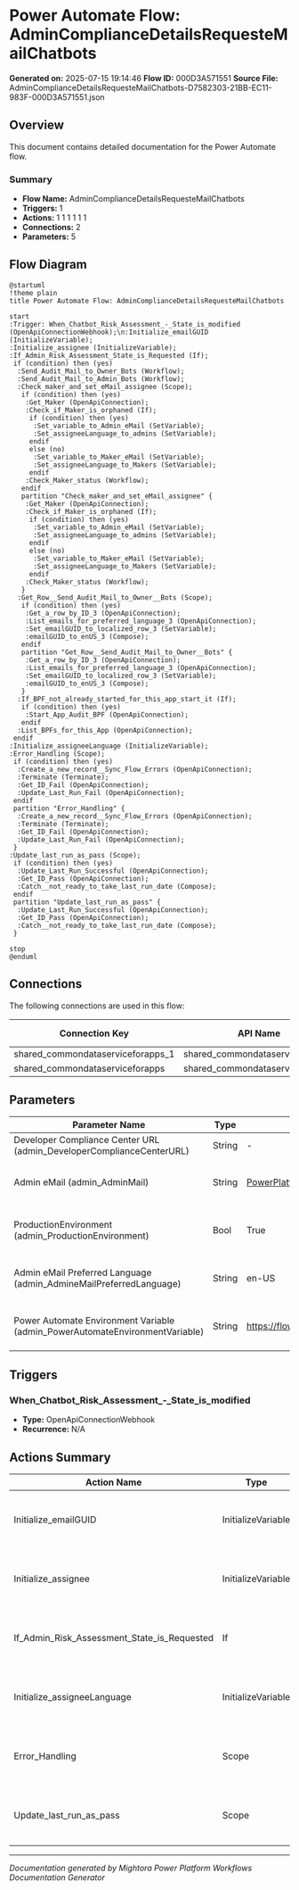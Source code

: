 ﻿# Power Automate Flow: AdminComplianceDetailsRequesteMailChatbots

**Generated on:** 2025-07-15 19:14:46
**Flow ID:** 000D3A571551
**Source File:** AdminComplianceDetailsRequesteMailChatbots-D7582303-21BB-EC11-983F-000D3A571551.json

## Overview

This document contains detailed documentation for the Power Automate flow.

### Summary
- **Flow Name:** AdminComplianceDetailsRequesteMailChatbots
- **Triggers:** 1
- **Actions:** 1 1 1 1 1 1
- **Connections:** 2
- **Parameters:** 5

## Flow Diagram

```plantuml
@startuml
!theme plain
title Power Automate Flow: AdminComplianceDetailsRequesteMailChatbots

start
:Trigger: When_Chatbot_Risk_Assessment_-_State_is_modified (OpenApiConnectionWebhook);\n:Initialize_emailGUID (InitializeVariable);
:Initialize_assignee (InitializeVariable);
:If_Admin_Risk_Assessment_State_is_Requested (If);
 if (condition) then (yes)
  :Send_Audit_Mail_to_Owner_Bots (Workflow);
  :Send_Audit_Mail_to_Admin_Bots (Workflow);
  :Check_maker_and_set_eMail_assignee (Scope);
   if (condition) then (yes)
    :Get_Maker (OpenApiConnection);
    :Check_if_Maker_is_orphaned (If);
     if (condition) then (yes)
      :Set_variable_to_Admin_eMail (SetVariable);
      :Set_assigneeLanguage_to_admins (SetVariable);
     endif
     else (no)
      :Set_variable_to_Maker_eMail (SetVariable);
      :Set_assigneeLanguage_to_Makers (SetVariable);
     endif
    :Check_Maker_status (Workflow);
   endif
   partition "Check_maker_and_set_eMail_assignee" {
    :Get_Maker (OpenApiConnection);
    :Check_if_Maker_is_orphaned (If);
     if (condition) then (yes)
      :Set_variable_to_Admin_eMail (SetVariable);
      :Set_assigneeLanguage_to_admins (SetVariable);
     endif
     else (no)
      :Set_variable_to_Maker_eMail (SetVariable);
      :Set_assigneeLanguage_to_Makers (SetVariable);
     endif
    :Check_Maker_status (Workflow);
   }
  :Get_Row__Send_Audit_Mail_to_Owner__Bots (Scope);
   if (condition) then (yes)
    :Get_a_row_by_ID_3 (OpenApiConnection);
    :List_emails_for_preferred_language_3 (OpenApiConnection);
    :Set_emailGUID_to_localized_row_3 (SetVariable);
    :emailGUID_to_enUS_3 (Compose);
   endif
   partition "Get_Row__Send_Audit_Mail_to_Owner__Bots" {
    :Get_a_row_by_ID_3 (OpenApiConnection);
    :List_emails_for_preferred_language_3 (OpenApiConnection);
    :Set_emailGUID_to_localized_row_3 (SetVariable);
    :emailGUID_to_enUS_3 (Compose);
   }
  :If_BPF_not_already_started_for_this_app_start_it (If);
   if (condition) then (yes)
    :Start_App_Audit_BPF (OpenApiConnection);
   endif
  :List_BPFs_for_this_App (OpenApiConnection);
 endif
:Initialize_assigneeLanguage (InitializeVariable);
:Error_Handling (Scope);
 if (condition) then (yes)
  :Create_a_new_record__Sync_Flow_Errors (OpenApiConnection);
  :Terminate (Terminate);
  :Get_ID_Fail (OpenApiConnection);
  :Update_Last_Run_Fail (OpenApiConnection);
 endif
 partition "Error_Handling" {
  :Create_a_new_record__Sync_Flow_Errors (OpenApiConnection);
  :Terminate (Terminate);
  :Get_ID_Fail (OpenApiConnection);
  :Update_Last_Run_Fail (OpenApiConnection);
 }
:Update_last_run_as_pass (Scope);
 if (condition) then (yes)
  :Update_Last_Run_Successful (OpenApiConnection);
  :Get_ID_Pass (OpenApiConnection);
  :Catch__not_ready_to_take_last_run_date (Compose);
 endif
 partition "Update_last_run_as_pass" {
  :Update_Last_Run_Successful (OpenApiConnection);
  :Get_ID_Pass (OpenApiConnection);
  :Catch__not_ready_to_take_last_run_date (Compose);
 }

stop
@enduml
```

## Connections

The following connections are used in this flow:

| Connection Key | API Name | Logical Name | Runtime Source |
|----------------|----------|--------------|----------------|
| shared_commondataserviceforapps_1 | shared_commondataserviceforapps | admin_sharedcommondataserviceforapps_98924 | embedded |
| shared_commondataserviceforapps | shared_commondataserviceforapps | admin_sharedcommondataserviceforapps_98924 | embedded |

## Parameters

| Parameter Name | Type | Default Value | Description |
|----------------|------|---------------|-------------|
| Developer Compliance Center URL (admin_DeveloperComplianceCenterURL) | String | - | Compliance â€“ LEAVE EMPTY ON IMPORT.  URL to Developer Compliance Center Canvas App.  |
| Admin eMail (admin_AdminMail) | String | PowerPlatformAdmins@powercattools.onmicrosoft.com | Inventory - CoE Admin eMail. Email address used in flows to send notifications to admins; this should be either your email address or a distribution list |
| ProductionEnvironment (admin_ProductionEnvironment) | Bool | True | Inventory - Yes by default. Set to No if you are creating a dev type envt. This will allow some flows to set target users to the admin instead of resource owners |
| Admin eMail Preferred Language (admin_AdmineMailPreferredLanguage) | String | en-US | Inventory - The preferred language for the emails sent to the admin email alias, which is specified in theAdmin eMail environment variable. Default is en-US |
| Power Automate Environment Variable (admin_PowerAutomateEnvironmentVariable) | String | https://flow.microsoft.com/manage/environments/ | Inventory - REQUIRED. Environment, including geographic location, for Power Automate - Ex for commercial: https://flow.microsoft.com/manage/environments/ |

## Triggers

### When_Chatbot_Risk_Assessment_-_State_is_modified
- **Type:** OpenApiConnectionWebhook
- **Recurrence:** N/A

## Actions Summary

| Action Name | Type | Description |
|-------------|------|-------------|
| Initialize_emailGUID | InitializeVariable | Operation ID: 8243356f-c7ff-48f5-9126-da25fe595e3d |
| Initialize_assignee | InitializeVariable | Operation ID: 7bfd9f17-3c4d-444a-b175-d896b3fc6866 |
| If_Admin_Risk_Assessment_State_is_Requested | If | Operation ID: 8d48ef52-baa1-44d0-aeb1-acd2f84670b1 |
| Initialize_assigneeLanguage | InitializeVariable | Operation ID: 21e4971f-ed16-4ab0-889b-94f2dd630d67 |
| Error_Handling | Scope | Operation ID: 38ae684e-622d-42ea-abd2-ee571aee3a5f |
| Update_last_run_as_pass | Scope | Operation ID: 5c140442-d939-4ca4-8ec8-d1ee2bed4a81 |

---
*Documentation generated by Mightora Power Platform Workflows Documentation Generator*
